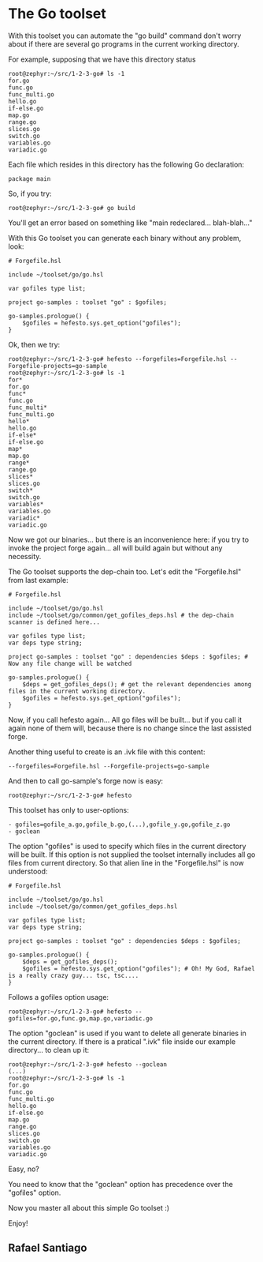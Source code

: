 # The Go toolset

With this toolset you can automate the "go build" command don't worry about if there are several go programs in the
current working directory.

For example, supposing that we have this directory status

    root@zephyr:~/src/1-2-3-go# ls -1
    for.go
    func.go
    func_multi.go
    hello.go
    if-else.go
    map.go
    range.go
    slices.go
    switch.go
    variables.go
    variadic.go

Each file which resides in this directory has the following Go declaration:

    package main

So, if you try:

    root@zephyr:~/src/1-2-3-go# go build

You'll get an error based on something like "main redeclared... blah-blah..."

With this Go toolset you can generate each binary without any problem, look:

    # Forgefile.hsl

    include ~/toolset/go/go.hsl

    var gofiles type list;

    project go-samples : toolset "go" : $gofiles;

    go-samples.prologue() {
        $gofiles = hefesto.sys.get_option("gofiles");
    }

Ok, then we try:

    root@zephyr:~/src/1-2-3-go# hefesto --forgefiles=Forgefile.hsl --Forgefile-projects=go-sample
    root@zephyr:~/src/1-2-3-go# ls -1
    for*
    for.go
    func*
    func.go
    func_multi*
    func_multi.go
    hello*
    hello.go
    if-else*
    if-else.go
    map*
    map.go
    range*
    range.go
    slices*
    slices.go
    switch*
    switch.go
    variables*
    variables.go
    variadic*
    variadic.go

Now we got our binaries... but there is an inconvenience here: if you try to invoke the project forge again... all will build
again but without any necessity.

The Go toolset supports the dep-chain too. Let's edit the "Forgefile.hsl" from last example:

    # Forgefile.hsl

    include ~/toolset/go/go.hsl
    include ~/toolset/go/common/get_gofiles_deps.hsl # the dep-chain scanner is defined here...

    var gofiles type list;
    var deps type string;

    project go-samples : toolset "go" : dependencies $deps : $gofiles; # Now any file change will be watched

    go-samples.prologue() {
        $deps = get_gofiles_deps(); # get the relevant dependencies among files in the current working directory.
        $gofiles = hefesto.sys.get_option("gofiles");
    }

Now, if you call hefesto again... All go files will be built... but if you call it again none of them will, because there is
no change since the last assisted forge.

Another thing useful to create is an .ivk file with this content:

    --forgefiles=Forgefile.hsl --Forgefile-projects=go-sample

And then to call go-sample's forge now is easy:

    root@zephyr:~/src/1-2-3-go# hefesto

This toolset has only to user-options:

    - gofiles=gofile_a.go,gofile_b.go,(...),gofile_y.go,gofile_z.go
    - goclean

The option "gofiles" is used to specify which files in the current directory will be built. If this option is not supplied
the toolset internally includes all go files from current directory. So that alien line in the "Forgefile.hsl" is now
understood:

    # Forgefile.hsl

    include ~/toolset/go/go.hsl
    include ~/toolset/go/common/get_gofiles_deps.hsl

    var gofiles type list;
    var deps type string;

    project go-samples : toolset "go" : dependencies $deps : $gofiles;

    go-samples.prologue() {
        $deps = get_gofiles_deps();
        $gofiles = hefesto.sys.get_option("gofiles"); # Oh! My God, Rafael is a really crazy guy... tsc, tsc....
    }

Follows a gofiles option usage:

    root@zephyr:~/src/1-2-3-go# hefesto --gofiles=for.go,func.go,map.go,variadic.go


The option "goclean" is used if you want to delete all generate binaries in the current directory. If there is a pratical
".ivk" file inside our example directory... to clean up it:

    root@zephyr:~/src/1-2-3-go# hefesto --goclean
    (...)
    root@zephyr:~/src/1-2-3-go# ls -1
    for.go
    func.go
    func_multi.go
    hello.go
    if-else.go
    map.go
    range.go
    slices.go
    switch.go
    variables.go
    variadic.go

Easy, no?

You need to know that the "goclean" option has precedence over the "gofiles" option.

Now you master all about this simple Go toolset :)

Enjoy!

Rafael Santiago
--

